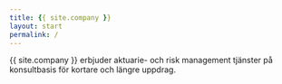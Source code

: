 ```yaml
---
title: {{ site.company }}
layout: start
permalink: /
---
```


{{ site.company }} erbjuder aktuarie- och risk management tjänster på konsultbasis för kortare och längre uppdrag.